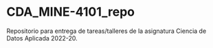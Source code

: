 # CDA_MINE-4101_repo
Repositorio para entrega de tareas/talleres de la asignatura Ciencia de Datos Aplicada 2022-20.
